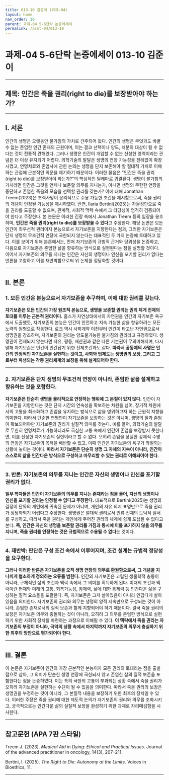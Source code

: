 ```yaml
---
title: 013-10 김준이 (과제-04)
layout: home
nav_order: 10
parent: 과제-04 5-6단락 논증에세이
permalink: /asmt-04/013-10
---
```


# 과제-04 5-6단락 논증에세이 013-10 김준이 

---

## 제목: 인간은 죽을 권리(right to die)를 보장받아야 하는가?

---

## I. 서론

 인간의 생명은 오랫동안 불가침의 가치로 간주되어 왔다. 인간의 생명은 무엇과도 바꿀 수 없는 존엄한 인간 존재의 근원이며, 이는 결코 선택이나 양도, 처분의 대상이 될 수 없다는 것이 전통적 견해였다. 그러나 생명은 인간이 개입할 수 없는 신성한 영역이라는 관념은 더 이상 유지되기 어렵다. 의학기술의 발달은 생명의 연장 가능성을 전례없이 확장시켰고, 연명치료와 존엄사에 관한 논의는 생명을 단지 보존해야 할 절대적 가치로 이해하는 관점에 근본적인 의문을 제기하기 때문이다. 이러한 물음은 "인간은 죽을 권리(right to die)를 보장받아야 하는가?"의 핵심적인 딜레마로 귀결된다. 생명이 불가침의 가치라면 인간은 그것을 언제나 보존할 의무를 지니는가, 아니면 생명의 무한한 연장을 중단하고 존엄한 죽음의 모습을 선택할 권리를 갖는가? 이에 대해 Jonathan Treem(2023)은 조력사망이 윤리적으로 수용 가능한 조건을 제시함으로써, 죽을 권리의 개념이 인정될 가능성을 제시하였다. 반면, Ilaria Bertini(2025)는 자율성만으로 죽을 권리를 도출할 수 없으며, 관계적, 사회적 맥락 속에서 그 타당성이 엄격히 검증되어야 한다고 주장한다. 본 논문은 이러한 긴장 속에서 Jonathan Treem 등의 입장을 옹호하며, **인간은 죽을 권리(right to die)를 보장받을 수 있다**고 주장한다. 해당 논변은 모든 인간이 최우선적 권리이자 본능으로서 자기보존을 지향한다는 점과, 그러한 자기보존은 단지 생명의 무조건적 연장에 국한되지 않는다는 대표적인 두 가지 논증에 토대하고 있다. 이를 보이기 위해 본론에서는, 먼저 자기보존의 규범적 근거와 당위성을 논증하고, 다음으로 자기보존은 존엄한 삶을 향유하는 방식으로 실현된다는 점을 설명할 것이다. 이어서 자기보존의 의무를 지니는 인간은 자신의 생명이나 인신을 포기할 권리가 없다는 반론을 고찰하고 이를 재반박함으로써 위 논제를 정당화할 것이다.

---

## II. 본론

### 1. 모든 인간은 본능으로서 자기보존을 추구하며, 이에 대한 권리를 갖는다.

**자기보존은 모든 인간의 가장 원초적 본능으로, 생명을 보존할 권리는 권리 체계 전체의 토대를 이루는 근본적 권리이다.** 홉스가 자연상태에서의 자연권을 인간의 자기보존 욕구에서 도출했듯, 자기보존의 본능은 인간이 안전하고 지속 가능한 삶을 향유하려는 모든 노력의 원형으로 작동한다. 로크 역시 사회계약 이전부터 인간이 타고난 자연권으로서 생명권을 강조하며, 자기보존의 권리는 양도불가능한 불가침의 권리라고 규정하였다. 생명권이 전제되지 않는다면 자유, 평등, 재산권과 같은 다른 기본권이 무의미해지며, 다시 말해 자기보존은 인간이 인간답기 위한 전제조건과도 같다. **따라서 공동체의 사명은 인간의 안정적인 자기보존을 실현하는 것이고, 사회와 법제도는 생명권의 보장, 그리고 그로부터 파생되는 각종 권리체계의 보장을 위해 설계되어야 한다.**

---

### 2. 자기보존은 단지 생명의 무조건적 연장이 아니라, 존엄한 삶을 설계하고 향유하는 것을 포함한다.

**자기보존은 단순히 생명을 물리적으로 연장하는 행위에 그 본질이 있지 않다.** 인간이 자기보존을 지향한다는 것은 단지 시간의 연속성을 확보하는 차원을 넘어, 장기적 차원에서의 고통을 최소화하고 존엄을 유지하는 방식으로 삶을 영위하고자 하는 근원적 지향을 의미한다. 따라서 단순한 연명만이 자기보존을 보장하는 것은 아니며, 생명의 질과 존엄이 확보되어야만 자기보존의 권리가 실질적 의미를 갖는다. 예를 들어, 의학기술의 발달로 무한히 연명치료가 가능하더라도 극심한 고통 속에서 인간이 존엄을 보장받지 못한다면, 이를 진정한 자기보존의 실현이라고 할 수 없다. 오히려 존엄을 상실한 강제적 수명의 연장은 자기보존의 목적을 배반할 수 있고, 이때 인간은 자기보존의 욕구가 좌절되는 상황에 놓이는 것이다. **따라서 자기보존은 단순히 생명 그 자체의 지속이 아니라, 인간이 스스로의 삶을 인간다운 방식으로 구성하고 마무리할 수 있는 권리로 이해되어야 한다.** 

---

### 3. 반론: 자기보존의 의무를 지니는 인간은 자신의 생명이나 인신을 포기할 권리가 없다.

**일부 학자들은 인간이 자기보존의 의무를 지니는 존재라는 점을 들어, 자신의 생명이나 인신을 포기할 권리는 인정될 수 없다고 주장한다.** 대표적으로 Bertini(2025)는 생명의 결정이 단독의 개인에게 귀속된 문제가 아니며, 개인의 자유 의지 표명만으로 죽을 권리가 정당화되기 어렵다고 주장한다. 생명권은 절대적 권리로서 인류 전체의 도덕적 질서를 구성하고, 따라서 죽을 권리는 개인에게 주어진 권리의 체계에 쉽게 포섭될 수 없다고 본다. **즉, 인간은 자신의 생명을 보존할 권리를 가짐과 동시에 이를 포기하지 않을 의무를 지니며, 죽을 권리를 인정하는 것은 규범적으로 수용될 수 없다**는 것이다.

---

### 4. 재반박: 판단은 구성 조건 속에서 이루어지며, 조건 설계는 규범적 정당성을 요구한다.

**그러나 이러한 반론은 자기보존을 오직 생명 연장의 의무로 환원함으로써, 그 개념을 지나치게 협소하게 정의하는 오류를 범한다.** 인간의 자기보존은 고립된 생물학적 충동이 아니라, 구체적인 삶의 조건과 맥락 속에서 그 의미를 획득하게 된다. 이때의 조건과 맥락이란 현재와 미래의 고통, 회복가능성, 잠재력, 삶에 대한 통제력 등 인간다운 삶을 구성하는 질적 요소들을 포괄한다. 즉, 자기보존은 그저 살아있음이 아니라 인갑다게 살아있음을 의미한다. 자기보존의 권리와 의무는 생명의 양적 지속만으로 구성되는 것이 아니라, 존엄한 존재로서의 질적 보존과 함께 지향되어야 하기 때문이다. 결국 죽을 권리의 보장은 자기보존 의무와 충돌하는 것이 아니라, 오히려 그 의무를 존엄한 방식으로 실현하기 위한 사회적 장치를 마련하는 과정으로 이해될 수 있다. **이 맥락에서 죽을 권리는 자기보존의 부정이 아니라, 극악의 상황 속에서 마지막까지 자기보존의 의무에 충실하기 위한 최후의 방안으로 평가되어야 한다.**

---

## III. 결론 

이 논문은 자기보존이 인간의 가장 근본적인 본능이자 모든 권리의 토대라는 점을 출발점으로 삼아, 그 의미가 단순한 생명 연장에 국한되지 않고 존엄한 삶의 질적 보존을 포함한다는 점을 논증하였다. 이는 특히 극한의 고통이 부과되는 상황 속에서 죽을 권리가 오히려 자기보존을 실현하는 수단이 될 수 있음을 의미한다. 따라서 죽을 권리의 보장은 생명권을 부정하는 것이 아니라, 그 본질적 내용을 보장하기 위한 최후의 장치일 수 있다. 이러한 주장은 죽을 권리에 대한 제도적 논의가 자기보존의 권리와 의무를 조화시키고, 궁극적으로는 인간다운 삶의 실질적 보장을 완성하기 위한 과제로 자리매김함을 시사한다.

---

## 참고문헌 (APA 7판 스타일)

Treem J. (2023). *Medical Aid in Dying: Ethical and Practical Issues*. Journal of the advanced practitioner in oncology, 14(3), 207–211. 

Bertini, I. (2025). *The Right to Die: Autonomy at the Limits*. Voices in Bioethics, 11. 

---